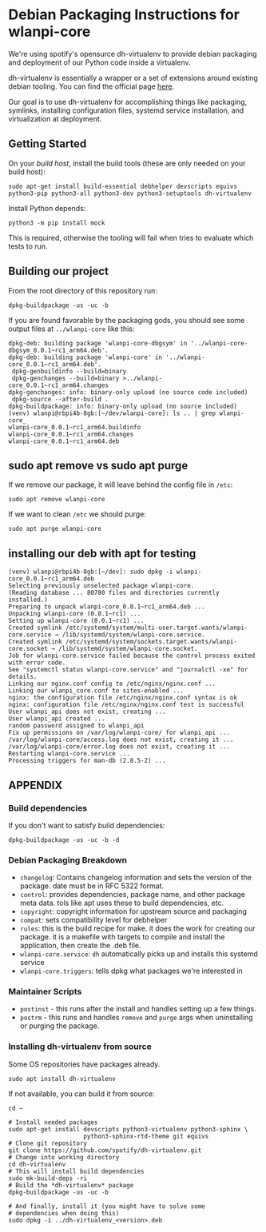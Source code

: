 # Debian Packaging Instructions for wlanpi-core

We're using spotify's opensurce dh-virtualenv to provide debian packaging and deployment of our Python code inside a virtualenv.

dh-virtualenv is essentially a wrapper or a set of extensions around existing debian tooling. You can find the official page [here](https://github.com/spotify/dh-virtualenv).

Our goal is to use dh-virtualenv for accomplishing things like packaging, symlinks, installing configuration files, systemd service installation, and virtualization at deployment.

## Getting Started

On your _build host_, install the build tools (these are only needed on your build host):

```
sudo apt-get install build-essential debhelper devscripts equivs python3-pip python3-all python3-dev python3-setuptools dh-virtualenv
```

Install Python depends:

```
python3 -m pip install mock
```

This is required, otherwise the tooling will fail when tries to evaluate which tests to run.

## Building our project

From the root directory of this repository run:

```
dpkg-buildpackage -us -uc -b
```

If you are found favorable by the packaging gods, you should see some output files at `../wlanpi-core` like this:

```
dpkg-deb: building package 'wlanpi-core-dbgsym' in '../wlanpi-core-dbgsym_0.0.1~rc1_arm64.deb'.
dpkg-deb: building package 'wlanpi-core' in '../wlanpi-core_0.0.1~rc1_arm64.deb'.
 dpkg-genbuildinfo --build=binary
 dpkg-genchanges --build=binary >../wlanpi-core_0.0.1~rc1_arm64.changes
dpkg-genchanges: info: binary-only upload (no source code included)
 dpkg-source --after-build .
dpkg-buildpackage: info: binary-only upload (no source included)
(venv) wlanpi@rbpi4b-8gb:[~/dev/wlanpi-core]: ls .. | grep wlanpi-core_
wlanpi-core_0.0.1~rc1_arm64.buildinfo
wlanpi-core_0.0.1~rc1_arm64.changes
wlanpi-core_0.0.1~rc1_arm64.deb
```

## sudo apt remove vs sudo apt purge

If we remove our package, it will leave behind the config file in `/etc`:

`sudo apt remove wlanpi-core`

If we want to clean `/etc` we should purge:

`sudo apt purge wlanpi-core`


## installing our deb with apt for testing

```
(venv) wlanpi@rbpi4b-8gb:[~/dev]: sudo dpkg -i wlanpi-core_0.0.1~rc1_arm64.deb 
Selecting previously unselected package wlanpi-core.
(Reading database ... 80780 files and directories currently installed.)
Preparing to unpack wlanpi-core_0.0.1~rc1_arm64.deb ...
Unpacking wlanpi-core (0.0.1~rc1) ...
Setting up wlanpi-core (0.0.1~rc1) ...
Created symlink /etc/systemd/system/multi-user.target.wants/wlanpi-core.service → /lib/systemd/system/wlanpi-core.service.
Created symlink /etc/systemd/system/sockets.target.wants/wlanpi-core.socket → /lib/systemd/system/wlanpi-core.socket.
Job for wlanpi-core.service failed because the control process exited with error code.
See "systemctl status wlanpi-core.service" and "journalctl -xe" for details.
Linking our nginx.conf config to /etc/nginx/nginx.conf ...
Linking our wlanpi_core.conf to sites-enabled ...
nginx: the configuration file /etc/nginx/nginx.conf syntax is ok
nginx: configuration file /etc/nginx/nginx.conf test is successful
User wlanpi_api does not exist, creating ...
User wlanpi_api created ...
random password assigned to wlanpi_api
Fix up permissions on /var/log/wlanpi-core/ for wlanpi_api ...
/var/log/wlanpi-core/access.log does not exist, creating it ...
/var/log/wlanpi-core/error.log does not exist, creating it ...
Restarting wlanpi-core.service ...
Processing triggers for man-db (2.8.5-2) ...
```

## APPENDIX

### Build dependencies

If you don't want to satisfy build dependencies:

```
dpkg-buildpackage -us -uc -b -d
```

### Debian Packaging Breakdown

- `changelog`: Contains changelog information and sets the version of the package. date must be in RFC 5322 format.
- `control`: provides dependencies, package name, and other package meta data. tols like apt uses these to build dependencies, etc.
- `copyright`: copyright information for upstream source and packaging
- `compat`: sets compatibility level for debhelper
- `rules`: this is the build recipe for make. it does the work for creating our package. it is a makefile with targets to compile and install the application, then create the .deb file.
- `wlanpi-core.service`: `dh` automatically picks up and installs this systemd service
- `wlanpi-core.triggers`: tells dpkg what packages we're interested in

### Maintainer Scripts

- `postinst` - this runs after the install and handles setting up a few things.
- `postrm` - this runs and handles `remove` and `purge` args when uninstalling or purging the package.

### Installing dh-virtualenv from source

Some OS repositories have packages already. 

```
sudo apt install dh-virtualenv
```

If not available, you can build it from source:

```
cd ~

# Install needed packages
sudo apt-get install devscripts python3-virtualenv python3-sphinx \
                     python3-sphinx-rtd-theme git equivs
# Clone git repository
git clone https://github.com/spotify/dh-virtualenv.git
# Change into working directory
cd dh-virtualenv
# This will install build dependencies
sudo mk-build-deps -ri
# Build the *dh-virtualenv* package
dpkg-buildpackage -us -uc -b

# And finally, install it (you might have to solve some
# dependencies when doing this)
sudo dpkg -i ../dh-virtualenv_<version>.deb
```
